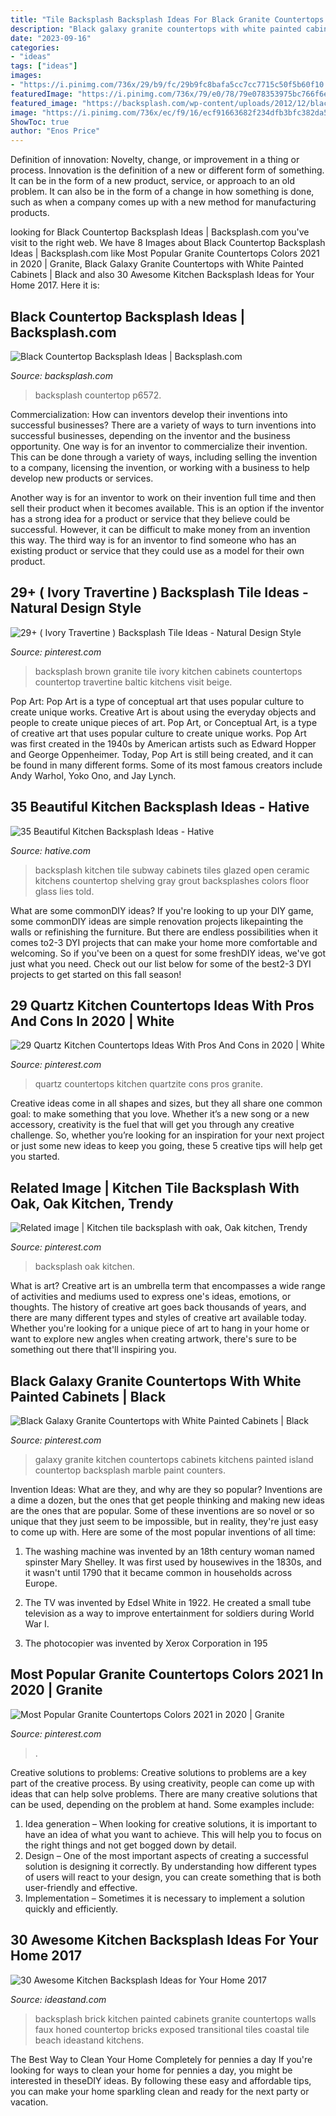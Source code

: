 ```yaml
---
title: "Tile Backsplash Backsplash Ideas For Black Granite Countertops And Maple Cabinets - Backsplash Brown Granite Tile Ivory Kitchen Cabinets Countertops Countertop Travertine Baltic Kitchens Visit Beige"
description: "Black galaxy granite countertops with white painted cabinets"
date: "2023-09-16"
categories:
- "ideas"
tags: ["ideas"]
images:
- "https://i.pinimg.com/736x/29/b9/fc/29b9fc8bafa5cc7cc7715c50f5b60f10.jpg"
featuredImage: "https://i.pinimg.com/736x/79/e0/78/79e078353975bc766f6e33a4329ed17b.jpg"
featured_image: "https://backsplash.com/wp-content/uploads/2012/12/black-granite-white-subway-backsplash-tile.jpg"
image: "https://i.pinimg.com/736x/ec/f9/16/ecf91663682f234dfb3bfc382da5c3cf--kitchen-black-kitchen-redo.jpg"
ShowToc: true
author: "Enos Price"
---
```



Definition of innovation: Novelty, change, or improvement in a thing or process.
Innovation is the definition of a new or different form of something. It can be in the form of a new product, service, or approach to an old problem. It can also be in the form of a change in how something is done, such as when a company comes up with a new method for manufacturing products.

	

		
looking for Black Countertop Backsplash Ideas | Backsplash.com you've visit to the right web. We have 8 Images about Black Countertop Backsplash Ideas | Backsplash.com like Most Popular Granite Countertops Colors 2021 in 2020 | Granite, Black Galaxy Granite Countertops with White Painted Cabinets | Black and also 30 Awesome Kitchen Backsplash Ideas for Your Home 2017. Here it is:
		
    
## Black Countertop Backsplash Ideas | Backsplash.com

<img loading=lazy src="https://backsplash.com/wp-content/uploads/2012/12/black-granite-white-subway-backsplash-tile.jpg" onerror="this.onerror=null;this.src='https://tse4.mm.bing.net/th?id=OIP.PKbUuT-V2HiK-PEqTG8dXQHaFR&amp;pid=15.1';" alt="Black Countertop Backsplash Ideas | Backsplash.com">

_Source: backsplash.com_

>backsplash countertop p6572. 

	

Commercialization: How can inventors develop their inventions into successful businesses?
There are a variety of ways to turn inventions into successful businesses, depending on the inventor and the business opportunity. 
One way is for an inventor to commercialize their invention. This can be done through a variety of ways, including selling the invention to a company, licensing the invention, or working with a business to help develop new products or services. 

Another way is for an inventor to work on their invention full time and then sell their product when it becomes available. This is an option if the inventor has a strong idea for a product or service that they believe could be successful. However, it can be difficult to make money from an invention this way. 
The third way is for an inventor to find someone who has an existing product or service that they could use as a model for their own product.

    
## 29+ ( Ivory Travertine ) Backsplash Tile Ideas - Natural Design Style

<img loading=lazy src="https://i.pinimg.com/736x/a5/b0/fc/a5b0fc54a4d3c2a55922bc45c9bfe9ac.jpg" onerror="this.onerror=null;this.src='https://tse2.mm.bing.net/th?id=OIP.uP9UfoFxmfiXnhcwphmN_wHaNU&amp;pid=15.1';" alt="29+ ( Ivory Travertine ) Backsplash Tile Ideas - Natural Design Style">

_Source: pinterest.com_

>backsplash brown granite tile ivory kitchen cabinets countertops countertop travertine baltic kitchens visit beige. 

	

Pop Art: Pop Art is a type of conceptual art that uses popular culture to create unique works.
Creative Art is about using the everyday objects and people to create unique pieces of art. Pop Art, or Conceptual Art, is a type of creative art that uses popular culture to create unique works. Pop Art was first created in the 1940s by American artists such as Edward Hopper and George Oppenheimer. Today, Pop Art is still being created, and it can be found in many different forms. Some of its most famous creators include Andy Warhol, Yoko Ono, and Jay Lynch.

    
## 35 Beautiful Kitchen Backsplash Ideas - Hative

<img loading=lazy src="https://hative.com/wp-content/uploads/2016/05/kitchen-backsplash-ideas/9-kitchen-backsplash-ideas.jpg" onerror="this.onerror=null;this.src='https://tse4.mm.bing.net/th?id=OIP.lrVv8gJ2vA_tTWvcYTc-IwHaNI&amp;pid=15.1';" alt="35 Beautiful Kitchen Backsplash Ideas - Hative">

_Source: hative.com_

>backsplash kitchen tile subway cabinets tiles glazed open ceramic kitchens countertop shelving gray grout backsplashes colors floor glass lies told. 

	

What are some commonDIY ideas?
If you're looking to up your DIY game, some commonDIY ideas are simple renovation projects likepainting the walls or refinishing the furniture. But there are endless possibilities when it comes to2-3 DYI projects that can make your home more comfortable and welcoming. So if you've been on a quest for some freshDIY ideas, we've got just what you need. Check out our list below for some of the best2-3 DYI projects to get started on this fall season!

    
## 29 Quartz Kitchen Countertops Ideas With Pros And Cons In 2020 | White

<img loading=lazy src="https://i.pinimg.com/736x/4c/ee/4a/4cee4a60ba5ddecd19c606b502f8ae07.jpg" onerror="this.onerror=null;this.src='https://tse2.mm.bing.net/th?id=OIP.2Dp3qjlS2ullctqxBBh8MQHaJ4&amp;pid=15.1';" alt="29 Quartz Kitchen Countertops Ideas With Pros And Cons in 2020 | White">

_Source: pinterest.com_

>quartz countertops kitchen quartzite cons pros granite. 

	

Creative ideas come in all shapes and sizes, but they all share one common goal: to make something that you love. Whether it’s a new song or a new accessory, creativity is the fuel that will get you through any creative challenge. So, whether you’re looking for an inspiration for your next project or just some new ideas to keep you going, these 5 creative tips will help get you started.

    
## Related Image | Kitchen Tile Backsplash With Oak, Oak Kitchen, Trendy

<img loading=lazy src="https://i.pinimg.com/736x/79/e0/78/79e078353975bc766f6e33a4329ed17b.jpg" onerror="this.onerror=null;this.src='https://tse3.mm.bing.net/th?id=OIP.9I3hTMsF2ESd21EYTDdnGAHaFj&amp;pid=15.1';" alt="Related image | Kitchen tile backsplash with oak, Oak kitchen, Trendy">

_Source: pinterest.com_

>backsplash oak kitchen. 

	

What is art?
Creative art is an umbrella term that encompasses a wide range of activities and mediums used to express one's ideas, emotions, or thoughts. The history of creative art goes back thousands of years, and there are many different types and styles of creative art available today. Whether you're looking for a unique piece of art to hang in your home or want to explore new angles when creating artwork, there's sure to be something out there that'll inspiring you.

    
## Black Galaxy Granite Countertops With White Painted Cabinets | Black

<img loading=lazy src="https://i.pinimg.com/736x/ec/f9/16/ecf91663682f234dfb3bfc382da5c3cf--kitchen-black-kitchen-redo.jpg" onerror="this.onerror=null;this.src='https://tse4.mm.bing.net/th?id=OIP.0mA3fcpBkspxO6vlsV7V1AHaFj&amp;pid=15.1';" alt="Black Galaxy Granite Countertops with White Painted Cabinets | Black">

_Source: pinterest.com_

>galaxy granite kitchen countertops cabinets kitchens painted island countertop backsplash marble paint counters. 

	

Invention Ideas: What are they, and why are they so popular?
Inventions are a dime a dozen, but the ones that get people thinking and making new ideas are the ones that are popular. Some of these inventions are so novel or so unique that they just seem to be impossible, but in reality, they're just easy to come up with. Here are some of the most popular inventions of all time: 
1. The washing machine was invented by an 18th century woman named spinster Mary Shelley. It was first used by housewives in the 1830s, and it wasn't until 1790 that it became common in households across Europe.

2. The TV was invented by Edsel White in 1922. He created a small tube television as a way to improve entertainment for soldiers during World War I.

3. The photocopier was invented by Xerox Corporation in 195
    
## Most Popular Granite Countertops Colors 2021 In 2020 | Granite

<img loading=lazy src="https://i.pinimg.com/736x/29/b9/fc/29b9fc8bafa5cc7cc7715c50f5b60f10.jpg" onerror="this.onerror=null;this.src='https://tse2.mm.bing.net/th?id=OIP.w3p10A2--eCXjjUfp4BYzwHaE8&amp;pid=15.1';" alt="Most Popular Granite Countertops Colors 2021 in 2020 | Granite">

_Source: pinterest.com_

>. 

	

Creative solutions to problems:
Creative solutions to problems are a key part of the creative process. By using creativity, people can come up with ideas that can help solve problems. There are many creative solutions that can be used, depending on the problem at hand. Some examples include:
1. Idea generation – When looking for creative solutions, it is important to have an idea of what you want to achieve. This will help you to focus on the right things and not get bogged down by detail.
2. Design – One of the most important aspects of creating a successful solution is designing it correctly. By understanding how different types of users will react to your design, you can create something that is both user-friendly and effective.
3. Implementation – Sometimes it is necessary to implement a solution quickly and efficiently.

    
## 30 Awesome Kitchen Backsplash Ideas For Your Home 2017

<img loading=lazy src="https://ideastand.com/wp-content/uploads/2016/03/kitchen-backsplash/64-kitchen-backsplash-ideas.jpg" onerror="this.onerror=null;this.src='https://tse2.mm.bing.net/th?id=OIP.Cn69aN4nh-Fn4GhmwM93lgHaLe&amp;pid=15.1';" alt="30 Awesome Kitchen Backsplash Ideas for Your Home 2017">

_Source: ideastand.com_

>backsplash brick kitchen painted cabinets granite countertops walls faux honed countertop bricks exposed transitional tiles coastal tile beach ideastand kitchens. 

	

The Best Way to Clean Your Home Completely for pennies a day
If you're looking for ways to clean your home for pennies a day, you might be interested in theseDIY ideas. By following these easy and affordable tips, you can make your home sparkling clean and ready for the next party or vacation.

